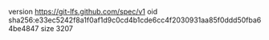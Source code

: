 version https://git-lfs.github.com/spec/v1
oid sha256:e33ec5242f8a1f0af1d9c0cd4b1cde6cc4f2030931aa85f0ddd50fba64be4847
size 3207
